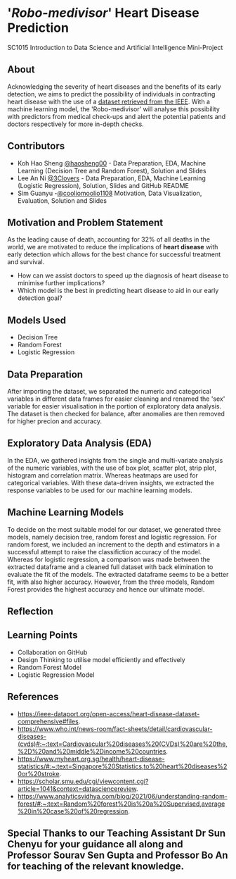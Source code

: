 # '_Robo-medivisor_' Heart Disease Prediction
SC1015 Introduction to Data Science and Artificial Intelligence Mini-Project

## About
Acknowledging the severity of heart diseases and the benefits of its early detection, we aims to predict the possibility of individuals in contracting heart disease with the use of a [dataset retrieved from the IEEE](https://ieee-dataport.org/open-access/heart-disease-dataset-comprehensive#files). With a machine learning model, the 'Robo-medivisor' will analyse this possibility with predictors from medical check-ups and alert the potential patients and doctors respectively for more in-depth checks.

## Contributors
- Koh Hao Sheng [@haosheng00](https://github.com/haosheng00) - Data Preparation, EDA, Machine Learning (Decision Tree and Random Forest), Solution and Slides
- Lee An Ni [@3Clovers](https://github.com/3Clovers) - Data Preparation, EDA, Machine Learning (Logistic Regression), Solution, Slides and GitHub README
- Sim Guanyu -[@cooliomoolio1108](https://github.com/cooliomoolio1108) Motivation, Data Visualization, Evaluation, Solution and Slides

## Motivation and Problem Statement
As the leading cause of death, accounting for 32% of all deaths in the world, we are motivated to reduce the implications of **heart disease** with early detection which allows for the best chance for successful treatment and survival.
- How can we assist doctors to speed up the diagnosis of heart disease to minimise further implications? 
- Which model is the best in predicting heart disease to aid in our early detection goal?

## Models Used
- Decision Tree
- Random Forest
- Logistic Regression

## Data Preparation
After importing the dataset, we separated the numeric and categorical variables in different data frames for easier cleaning and renamed the 'sex' variable for easier visualisation in the portion of exploratory data analysis. The dataset is then checked for balance, after anomalies are then removed for higher precion and accuracy.

## Exploratory Data Analysis (EDA)
In the EDA, we gathered insights from the single and multi-variate analysis of the numeric variables, with the use of box plot, scatter plot, strip plot, histogram and correlation matrix. Whereas heatmaps are used for categorical variables. With these data-driven insights, we extracted the response variables to be used for our machine learning models.

## Machine Learning Models
To decide on the most suitable model for our dataset, we generated three models, namely decision tree, random forest and logistic regression. For random forest, we included an increment to the depth and estimators in a successful attempt to raise the classifiction accuracy of the model. Whereas for logistic regression, a comparison was made between the extracted dataframe and a cleaned full dataset with back elimination to evaluate the fit of the models. The extracted dataframe seems to be a better fit, with also higher accuracy. However, from the three models, Random Forest provides the highest accuracy and hence our ultimate model.

## Reflection

## Learning Points
- Collaboration on GitHub
- Design Thinking to utilise model efficiently and effectively
- Random Forest Model
- Logistic Regression Model

## References
- https://ieee-dataport.org/open-access/heart-disease-dataset-comprehensive#files.
- https://www.who.int/news-room/fact-sheets/detail/cardiovascular-diseases-(cvds)#:~:text=Cardiovascular%20diseases%20(CVDs)%20are%20the,%2D%20and%20middle%2Dincome%20countries.
- https://www.myheart.org.sg/health/heart-disease-statistics/#:~:text=Singapore%20Statistics,to%20heart%20diseases%20or%20stroke.
- https://scholar.smu.edu/cgi/viewcontent.cgi?article=1041&context=datasciencereview.
- https://www.analyticsvidhya.com/blog/2021/06/understanding-random-forest/#:~:text=Random%20forest%20is%20a%20Supervised,average%20in%20case%20of%20regression.

## Special Thanks to our Teaching Assistant Dr Sun Chenyu for your guidance all along and Professor Sourav Sen Gupta and Professor Bo An for teaching of the relevant knowledge.
